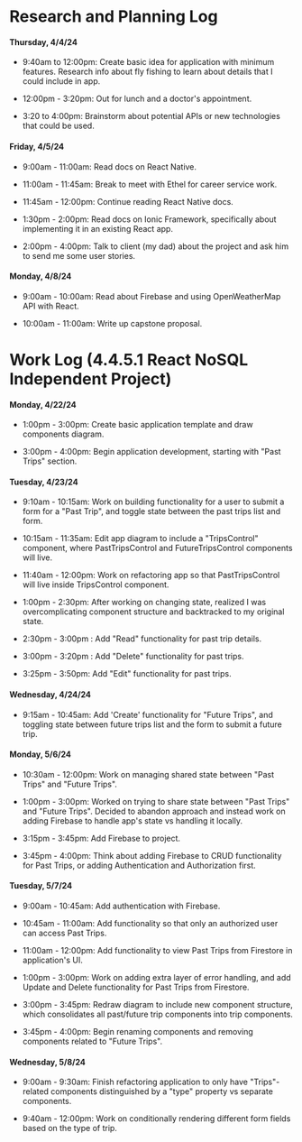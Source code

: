# Research and Planning Log

#### Thursday, 4/4/24

* 9:40am to 12:00pm: Create basic idea for application with minimum features. Research info about fly fishing to learn about details that I could include in app.

* 12:00pm - 3:20pm: Out for lunch and a doctor's appointment.

* 3:20 to 4:00pm: Brainstorm about potential APIs or new technologies that could be used.

#### Friday, 4/5/24

* 9:00am - 11:00am: Read docs on React Native.

* 11:00am - 11:45am: Break to meet with Ethel for career service work.

* 11:45am - 12:00pm: Continue reading React Native docs.

* 1:30pm - 2:00pm: Read docs on Ionic Framework, specifically about implementing it in an existing React app.

* 2:00pm - 4:00pm: Talk to client (my dad) about the project and ask him to send me some user stories.

#### Monday, 4/8/24

* 9:00am - 10:00am: Read about Firebase and using OpenWeatherMap API with React.

* 10:00am - 11:00am: Write up capstone proposal.

# Work Log (4.4.5.1 React NoSQL Independent Project)

#### Monday, 4/22/24

* 1:00pm - 3:00pm: Create basic application template and draw components diagram.

* 3:00pm - 4:00pm: Begin application development, starting with "Past Trips" section.

#### Tuesday, 4/23/24

* 9:10am - 10:15am: Work on building functionality for a user to submit a form for a "Past Trip", and toggle state between the past trips list and form.

* 10:15am - 11:35am: Edit app diagram to include a "TripsControl" component, where PastTripsControl and FutureTripsControl components will live.

* 11:40am - 12:00pm: Work on refactoring app so that PastTripsControl will live inside TripsControl component.

* 1:00pm - 2:30pm: After working on changing state, realized I was overcomplicating component structure and backtracked to my original state.

* 2:30pm - 3:00pm : Add "Read" functionality for past trip details.

* 3:00pm - 3:20pm : Add "Delete" functionality for past trips.

* 3:25pm - 3:50pm: Add "Edit" functionality for past trips.

#### Wednesday, 4/24/24

* 9:15am - 10:45am: Add 'Create' functionality for "Future Trips", and toggling state between future trips list and the form to submit a future trip.

#### Monday, 5/6/24

* 10:30am - 12:00pm: Work on managing shared state between "Past Trips" and "Future Trips".

* 1:00pm - 3:00pm: Worked on trying to share state between "Past Trips" and "Future Trips". Decided to abandon approach and instead work on adding Firebase to handle app's state vs handling it locally.

* 3:15pm - 3:45pm: Add Firebase to project.

* 3:45pm - 4:00pm: Think about adding Firebase to CRUD functionality for Past Trips, or adding Authentication and Authorization first.

#### Tuesday, 5/7/24

* 9:00am - 10:45am: Add authentication with Firebase.

* 10:45am - 11:00am: Add functionality so that only an authorized user can access Past Trips.

* 11:00am - 12:00pm: Add functionality to view Past Trips from Firestore in application's UI.

* 1:00pm - 3:00pm: Work on adding extra layer of error handling, and add Update and Delete functionality for Past Trips from Firestore.

* 3:00pm - 3:45pm: Redraw diagram to include new component structure, which consolidates all past/future trip components into trip components.

* 3:45pm - 4:00pm: Begin renaming components and removing components related to "Future Trips".

#### Wednesday, 5/8/24

* 9:00am - 9:30am: Finish refactoring application to only have "Trips"-related components distinguished by a "type" property vs separate components.

* 9:40am - 12:00pm: Work on conditionally rendering different form fields based on the type of trip.

<!-- NOTES:

Refactor application to show all trips in one list.
Conditionally render trips by having a toggle feature.
Past Trips/Future Trips will display based on type.
Conditionally render different form fields based on trip type.
Conditionally render different trip details based on trip type.
Consider adding unique ID's to each trip

-->